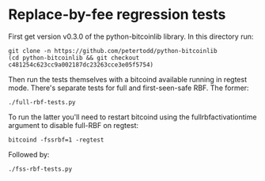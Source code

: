 Replace-by-fee regression tests
===============================

First get version v0.3.0 of the python-bitcoinlib library. In this directory
run:

    git clone -n https://github.com/petertodd/python-bitcoinlib
    (cd python-bitcoinlib && git checkout c481254c623cc9a002187dc23263cce3e05f5754)

Then run the tests themselves with a bitcoind available running in regtest
mode. There's separate tests for full and first-seen-safe RBF. The former:

    ./full-rbf-tests.py

To run the latter you'll need to restart bitcoind using the
fullrbfactivationtime argument to disable full-RBF on regtest:

    bitcoind -fssrbf=1 -regtest

Followed by:

    ./fss-rbf-tests.py
